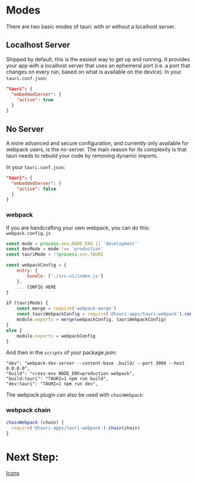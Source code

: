 # Modes

There are two basic modes of tauri: with or without a localhost server.

## Localhost Server
Shipped by default, this is the easiest way to get up and running. It provides your app with a localhost server that uses an ephemeral port (i.e. a port that changes on every run, based on what is available on the device).
In your `tauri.conf.json`:
```json
"tauri": {
  "embeddedServer": {
    "active": true
  }
}
```

## No Server
A more advanced and secure configuration, and currently only available for webpack users, is the no-server. The main reason for its complexity is that tauri needs to rebuild your code by removing dynamic imports.

In your `tauri.conf.json`:
```json
"tauri": {
  "embeddedServer": {
    "active": false
  }
}
```

### webpack
If you are handcrafting your own webpack, you can do this:
`webpack.config.js`
```js
const mode = process.env.NODE_ENV || 'development'
const devMode = mode !== 'production'
const tauriMode = !!process.env.TAURI

const webpackConfig = {
    entry: {
        bundle: ['./src-ui/index.js']
    },
    ... CONFIG HERE
}

if (tauriMode) {
    const merge = require('webpack-merge')
    const tauriWebpackConfig = require('@tauri-apps/tauri-webpack').config()
    module.exports = merge(webpackConfig, tauriWebpackConfig)
}
else {
    module.exports = webpackConfig
}
```

And then in the `scripts` of your package.json:
```
"dev": "webpack-dev-server --content-base .build/ --port 3000 --host 0.0.0.0",
"build": "cross-env NODE_ENV=production webpack",
"build:tauri": "TAURI=1 npm run build",
"dev:tauri": "TAURI=1 npm run dev",
```

The webpack plugin can also be used with `chainWebpack`:

### webpack chain
```js
chainWebpack (chain) {
  require('@tauri-apps/tauri-webpack').chain(chain)
}
```

# Next Step:
[Icons](https://github.com/tauri-apps/tauri/wiki/10.-Icons)
